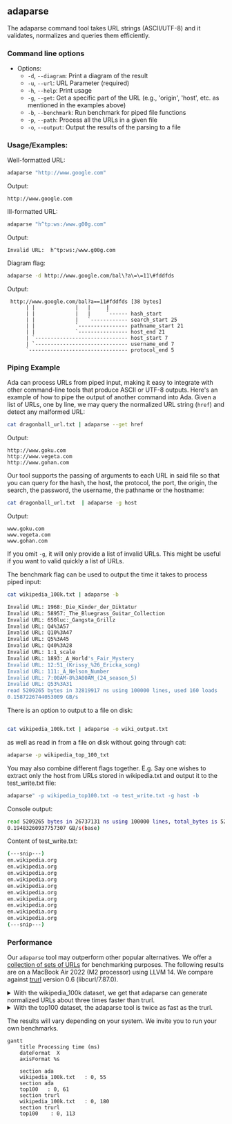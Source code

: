 ## adaparse

The adaparse command tool takes URL strings (ASCII/UTF-8) and it validates, normalizes and queries them efficiently.

### Command line options

- Options:
    - `-d`, `--diagram`: Print a diagram of the result
    - `-u`, `--url`: URL Parameter (required)
    - `-h`, `--help`: Print usage
    - `-g`, `--get`: Get a specific part of the URL (e.g., 'origin', 'host', etc. as mentioned in the examples above)
    - `-b`, `--benchmark`: Run benchmark for piped file functions
    - `-p`, `--path`: Process all the URLs in a given file
    - `-o`, `--output`: Output the results of the parsing to a file

### Usage/Examples: 

Well-formatted URL: 

```bash 
adaparse "http://www.google.com"
```
Output: 

```
http://www.google.com
```

Ill-formatted URL: 

```bash 
adaparse "h^tp:ws:/www.g00g.com"
```
Output: 

```
Invalid URL:  h^tp:ws:/www.g00g.com
```


Diagram flag:

```bash
adaparse -d http://www.google.com/bal\?a\=\=11\#fddfds
 ```

Output:

 ```
  http://www.google.com/bal?a==11#fddfds [38 bytes]
       | |             |   |     |
       | |             |   |     `------ hash_start
       | |             |   `------------ search_start 25
       | |             `---------------- pathname_start 21
       | |             `---------------- host_end 21
       | `------------------------------ host_start 7
       | `------------------------------ username_end 7
       `-------------------------------- protocol_end 5
```



### Piping Example

Ada can process URLs from piped input, making it easy to integrate with other command-line tools that produce ASCII or UTF-8 outputs. Here's an example of how to pipe the output of another command into Ada. Given a list of URLs, one by line, we may query the normalized URL string (`href`) and detect any malformed URL:

```bash
cat dragonball_url.txt | adaparse --get href
```

Output:
```
http://www.goku.com
http://www.vegeta.com
http://www.gohan.com

```

Our tool supports the passing of arguments to each URL in said file so
that you can query for the hash, the host, the protocol, the port, 
the origin, the search, the password, the username, the pathname
or the hostname:

```bash
cat dragonball_url.txt  | adaparse -g host
```

Output:
```
www.goku.com
www.vegeta.com
www.gohan.com
```

If you omit `-g`, it will only provide a list of invalid URLs. This might be
useful if you want to valid quickly a list of URLs.


The benchmark flag can be used to output the time it takes to process piped input:

```bash
cat wikipedia_100k.txt | adaparse -b
```

```bash
Invalid URL: 1968:_Die_Kinder_der_Diktatur
Invalid URL: 58957:_The_Bluegrass_Guitar_Collection
Invalid URL: 650luc:_Gangsta_Grillz
Invalid URL: Q4%3A57
Invalid URL: Q10%3A47
Invalid URL: Q5%3A45
Invalid URL: Q40%3A28
Invalid URL: 1:1_scale
Invalid URL: 1893:_A_World's_Fair_Mystery
Invalid URL: 12:51_(Krissy_%26_Ericka_song)
Invalid URL: 111:_A_Nelson_Number
Invalid URL: 7:00AM-8%3A00AM_(24_season_5)
Invalid URL: Q53%3A31
read 5209265 bytes in 32819917 ns using 100000 lines, used 160 loads
0.1587226744053009 GB/s
```

There is an option to output to a file on disk:

```bash 

cat wikipedia_100k.txt | adaparse -o wiki_output.txt
```

as well as read in from a file on disk without going through cat: 

```bash
adaparse -p wikipedia_top_100_txt
```

You may also combine different flags together. E.g. Say one wishes to extract only the host from URLs stored in wikipedia.txt and output it to the test_write.txt file:

```bash
adaparse" -p wikipedia_top100.txt -o test_write.txt -g host -b
```

Console output:
```bash
read 5209265 bytes in 26737131 ns using 100000 lines, total_bytes is 5209265 used 160 loads
0.19483260937757307 GB/s(base)
```

Content of test_write.txt:
```bash
(---snip---)
en.wikipedia.org
en.wikipedia.org
en.wikipedia.org
en.wikipedia.org
en.wikipedia.org
en.wikipedia.org
en.wikipedia.org
en.wikipedia.org
en.wikipedia.org
en.wikipedia.org
(---snip---)
```

### Performance

Our `adaparse` tool may outperform other popular alternatives. We offer a [collection of
sets of URLs](https://github.com/ada-url/url-various-datasets) for benchmarking purposes.
The following results are on a MacBook Air 2022 (M2 processor) using LLVM 14. We
compare against [trurl](https://github.com/curl/trurl) version 0.6 (libcurl/7.87.0).

<details><summary>
With the wikipedia_100k dataset, we get that adaparse can generate normalized URLs about three
times faster than trurl.</summary>
<pre>
time cat url-various-datasets/wikipedia/wikipedia_100k.txt| trurl --url-file - &> /dev/null   1
cat url-various-datasets/wikipedia/wikipedia_100k.txt  0,00s user 0,01s system 3% cpu 0,179 total
trurl --url-file - &> /dev/null  0,14s user 0,03s system 98% cpu 0,180 total


time cat url-various-datasets/wikipedia/wikipedia_100k.txt| ./build/tools/cli/adaparse -g href &> /dev/null
cat url-various-datasets/wikipedia/wikipedia_100k.txt  0,00s user 0,00s system 10% cpu 0,056 total
./build/tools/cli/adaparse -g href &> /dev/null  0,05s user 0,00s system 93% cpu 0,055 total
</pre>
</details>

<details><summary>With the top100 dataset, the adaparse tool is twice as fast as the trurl.</summary>
<pre>
time cat url-various-datasets/top100/top100.txt| trurl --url-file - &> /dev/null              1
cat url-various-datasets/top100/top100.txt  0,00s user 0,00s system 4% cpu 0,115 total
trurl --url-file - &> /dev/null  0,09s user 0,02s system 97% cpu 0,113 total

time cat url-various-datasets/top100/top100.txt| ./build/tools/cli/adaparse -g href &> /dev/null
cat url-various-datasets/top100/top100.txt  0,00s user 0,01s system 11% cpu 0,062 total
./build/tools/cli/adaparse -g href &> /dev/null  0,05s user 0,00s system 94% cpu 0,061 total
</pre>
</details>



The results will vary depending on your system. We invite you to run your own benchmarks.

```mermaid
gantt
    title Processing time (ms)
    dateFormat  X
    axisFormat %s

    section ada
    wikipedia_100k.txt   : 0, 55
    section ada
    top100   : 0, 61
    section trurl
    wikipedia_100k.txt   : 0, 180
    section trurl
    top100    : 0, 113
```
